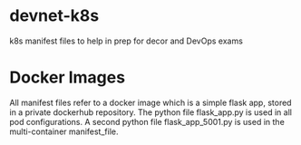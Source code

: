 # devnet-k8s
k8s manifest files to help in prep for decor and DevOps exams

# Docker Images
All manifest files refer to a docker image which is a simple flask app, stored in a private dockerhub repository.
The python file flask_app.py is used in all pod configurations.
A second python file flask_app_5001.py is used in the multi-container manifest_file.
